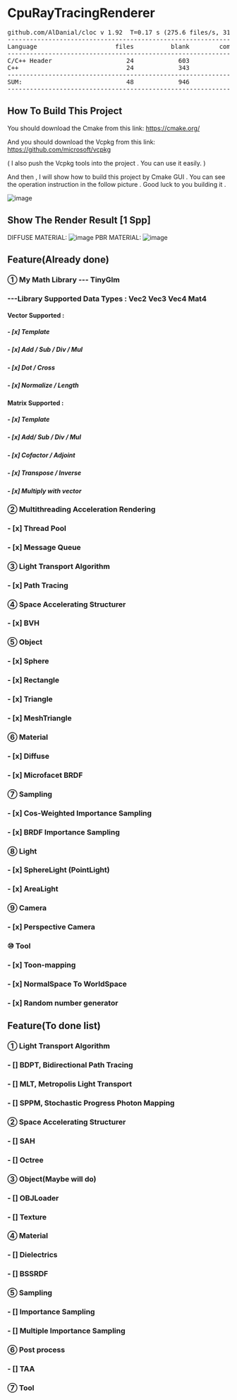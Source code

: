 
# CpuRayTracingRenderer
<pre>
github.com/AlDanial/cloc v 1.92  T=0.17 s (275.6 files/s, 31855.9 lines/s)
-------------------------------------------------------------------------------
Language                     files          blank        comment           code
-------------------------------------------------------------------------------
C/C++ Header                    24            603            263           2809
C++                             24            343            170           1360
-------------------------------------------------------------------------------
SUM:                            48            946            433           4169
-------------------------------------------------------------------------------
</pre>

## How To Build This Project
You should download the Cmake from this link:
https://cmake.org/

And you should download the Vcpkg from this link:
https://github.com/microsoft/vcpkg

( I also push the Vcpkg tools into the project . You can use it easily. )

And then , I will show how to build this project by Cmake GUI . You can see the operation instruction in the follow picture . Good luck to you building it .

![image](https://github.com/1393650770/CpuRayTracingRenderer/blob/main/image/operation_instruction_picture.png)
## Show The Render Result [1 Spp]
DIFFUSE MATERIAL:
![image](https://github.com/1393650770/CpuRayTracingRenderer/blob/main/image/result-Level-DIFFUSE.png)
PBR MATERIAL:
![image](https://github.com/1393650770/CpuRayTracingRenderer/blob/main/image/result-Level-PBR.png)
## Feature(Already done)


### ① My Math Library --- TinyGlm
### ---Library Supported Data Types : Vec2 Vec3 Vec4 Mat4
#### Vector Supported :
##### - [x] Template
##### - [x] Add / Sub / Div / Mul
##### - [x] Dot / Cross
##### - [x] Normalize / Length

#### Matrix Supported :
##### - [x] Template
##### - [x] Add/ Sub / Div / Mul
##### - [x] Cofactor / Adjoint
##### - [x] Transpose / Inverse
##### - [x] Multiply with vector
### ② Multithreading Acceleration Rendering
### - [x] Thread Pool
### - [x] Message Queue
### ③ Light Transport Algorithm
### - [x] Path Tracing
### ④ Space Accelerating Structurer
### - [x] BVH
### ⑤ Object
### - [x] Sphere
### - [x] Rectangle
### - [x] Triangle
### - [x] MeshTriangle
### ⑥ Material
### - [x] Diffuse
### - [x] Microfacet BRDF
### ⑦ Sampling
### - [x] Cos-Weighted Importance Sampling
### - [x] BRDF Importance Sampling
### ⑧ Light
### - [x] SphereLight (PointLight)
### - [x] AreaLight
### ⑨ Camera
### - [x] Perspective Camera

### ⑩ Tool
### - [x] Toon-mapping
### - [x] NormalSpace To WorldSpace
### - [x] Random number generator

## Feature(To done list)
### ① Light Transport Algorithm
### - [] BDPT, Bidirectional Path Tracing
### - [] MLT, Metropolis Light Transport
### - [] SPPM, Stochastic Progress Photon Mapping
### ② Space Accelerating Structurer
### - [] SAH
### - [] Octree
### ③ Object(Maybe will do)
### - [] OBJLoader
### - [] Texture
### ④ Material
### - [] Dielectrics
### - [] BSSRDF 
### ⑤ Sampling
### - [] Importance Sampling
### - [] Multiple Importance Sampling
### ⑥ Post process
### - [] TAA
### ⑦ Tool




